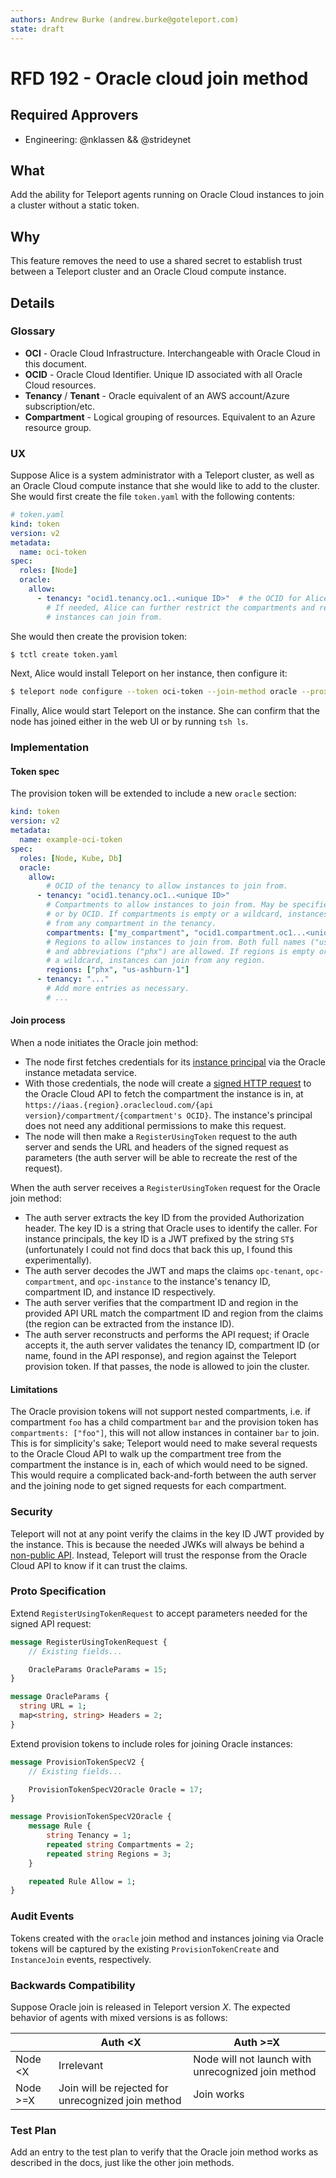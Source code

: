 ```yaml
---
authors: Andrew Burke (andrew.burke@goteleport.com)
state: draft
---
```


# RFD 192 - Oracle cloud join method

## Required Approvers

* Engineering: @nklassen && @strideynet

## What

Add the ability for Teleport agents running on Oracle Cloud instances to join
a cluster without a static token.

## Why

This feature removes the need to use a shared secret to establish trust between
a Teleport cluster and an Oracle Cloud compute instance.

## Details

### Glossary

- **OCI** - Oracle Cloud Infrastructure. Interchangeable with Oracle Cloud in this document.
- **OCID** - Oracle Cloud Identifier. Unique ID associated with all Oracle Cloud resources.
- **Tenancy** / **Tenant** - Oracle equivalent of an AWS account/Azure subscription/etc.
- **Compartment** - Logical grouping of resources. Equivalent to an Azure resource group.

### UX

Suppose Alice is a system administrator with a Teleport cluster, as well as an
Oracle Cloud compute instance that she would like to add to the cluster. She
would first create the file `token.yaml` with the following contents:

```yaml
# token.yaml
kind: token
version: v2
metadata:
  name: oci-token
spec:
  roles: [Node]
  oracle:
    allow:
      - tenancy: "ocid1.tenancy.oc1..<unique ID>"  # the OCID for Alice's tenancy
        # If needed, Alice can further restrict the compartments and regions
        # instances can join from.
```

She would then create the provision token:

```sh
$ tctl create token.yaml
```

Next, Alice would install Teleport on her instance, then configure it:

```sh
$ teleport node configure --token oci-token --join-method oracle --proxy example.com
```

Finally, Alice would start Teleport on the instance. She can confirm that the
node has joined either in the web UI or by running `tsh ls`.

### Implementation

#### Token spec

The provision token will be extended to include a new `oracle` section:

```yaml
kind: token
version: v2
metadata:
  name: example-oci-token
spec:
  roles: [Node, Kube, Db]
  oracle:
    allow:
        # OCID of the tenancy to allow instances to join from.
      - tenancy: "ocid1.tenancy.oc1..<unique ID>"
        # Compartments to allow instances to join from. May be specified by name
        # or by OCID. If compartments is empty or a wildcard, instances can join
        # from any compartment in the tenancy.
        compartments: ["my_compartment", "ocid1.compartment.oc1...<unique_ID>"]
        # Regions to allow instances to join from. Both full names ("us-phoenix-1")
        # and abbreviations ("phx") are allowed. If regions is empty or
        # a wildcard, instances can join from any region.
        regions: ["phx", "us-ashburn-1"]
      - tenancy: "..."
        # Add more entries as necessary.
        # ...
```

#### Join process

When a node initiates the Oracle join method:

- The node first fetches credentials for its
[instance principal](https://docs.oracle.com/en-us/iaas/Content/Identity/Tasks/callingservicesfrominstances.htm#concepts)
via the Oracle instance metadata service.
- With those credentials, the node will create a
[signed HTTP request](https://docs.oracle.com/en-us/iaas/Content/API/Concepts/signingrequests.htm)
to the Oracle Cloud API to fetch the compartment the instance is in, at
`https://iaas.{region}.oraclecloud.com/{api version}/compartment/{compartment's OCID}`.
The instance's principal does not need any additional permissions to make this request.
- The node will then make a `RegisterUsingToken` request to the auth server and
sends the URL and headers of the signed request as parameters (the auth server
will be able to recreate the rest of the request).

When the auth server receives a `RegisterUsingToken` request for the Oracle join method:

- The auth server extracts the key ID from the provided Authorization header. The key
ID is a string that Oracle uses to identify the caller. For instance principals,
the key ID is a JWT prefixed by the string `ST$` (unfortunately I could not
find docs that back this up, I found this experimentally).
- The auth server decodes the JWT and maps the claims `opc-tenant`,
`opc-compartment`, and `opc-instance` to the instance's tenancy ID, compartment
ID, and instance ID respectively.
- The auth server verifies that the compartment ID and region in the provided
API URL match the compartment ID and region from the claims (the region can be
extracted from the instance ID).
- The auth server reconstructs and performs the API request; if Oracle accepts
it, the auth server validates the tenancy ID, compartment ID (or name, found in
the API response), and region against the Teleport provision token. If that
passes, the node is allowed to join the cluster.

#### Limitations

The Oracle provision tokens will not support nested compartments, i.e. if
compartment `foo` has a child compartment `bar` and the provision token has
`compartments: ["foo"]`, this will not allow instances in container `bar` to
join. This is for simplicity's sake; Teleport would need to make several
requests to the Oracle Cloud API to walk up the compartment tree from the
compartment the instance is in, each of which would need to be signed. This
would require a complicated back-and-forth between the auth server and the
joining node to get signed requests for each compartment.

### Security

Teleport will not at any point verify the claims in the key ID JWT provided by
the instance. This is because the needed JWKs will always be behind a
[non-public API](https://docs.oracle.com/en-us/iaas/Content/APIGateway/Tasks/apigatewayusingjwttokens.htm#identityprovider).
Instead, Teleport will trust the response from the Oracle Cloud API to know if
it can trust the claims.

### Proto Specification

Extend `RegisterUsingTokenRequest` to accept parameters needed for the signed API request:

```proto
message RegisterUsingTokenRequest {
    // Existing fields...

    OracleParams OracleParams = 15;
}

message OracleParams {
  string URL = 1;
  map<string, string> Headers = 2;
}
```

Extend provision tokens to include roles for joining Oracle instances:

```proto
message ProvisionTokenSpecV2 {
    // Existing fields...

    ProvisionTokenSpecV2Oracle Oracle = 17;
}

message ProvisionTokenSpecV2Oracle {
    message Rule {
        string Tenancy = 1;
        repeated string Compartments = 2;
        repeated string Regions = 3;
    }

    repeated Rule Allow = 1;
}
```

### Audit Events

Tokens created with the `oracle` join method and instances joining via Oracle
tokens will be captured by the existing `ProvisionTokenCreate` and `InstanceJoin`
events, respectively.

### Backwards Compatibility

Suppose Oracle join is released in Teleport version *X*. The expected behavior
of agents with mixed versions is as follows:

|  | Auth <X | Auth >=X |
|---|---|---|
| Node <X | Irrelevant | Node will not launch with unrecognized join method |
| Node >=X | Join will be rejected for unrecognized join method | Join works |

### Test Plan

Add an entry to the test plan to verify that the Oracle join method works as
described in the docs, just like the other join methods.
